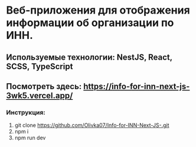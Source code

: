 # Веб-приложения для отображения информации об организации по ИНН.

## Используемые технологии: NestJS, React, SCSS, TypeScript

## Посмотреть здесь: https://info-for-inn-next-js-3wk5.vercel.app/

### Инструкция:
1. git clone https://github.com/Olivka07/Info-for-INN-Next-JS-.git
2. npm i
3. npm run dev
